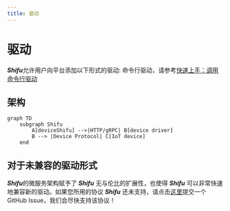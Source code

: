 ```yaml
---
title: 驱动
---
```


# 驱动

***Shifu***允许用户向平台添加以下形式的驱动:
命令行驱动，请参考[快速上手：调用命令行驱动](shifu-advanced-functions/remote-driver-execution.md)

## 架构

```mermaid
graph TD
    subgraph Shifu
        A[deviceShifu] -->|HTTP/gRPC| B[device driver]
        B --> |Device Protocol| C[IoT device]
    end
```

## 对于未兼容的驱动形式

***Shifu***的微服务架构赋予了 ***Shifu*** 无与伦比的扩展性，也使得 ***Shifu*** 可以非常快速地兼容新的驱动。如果您所用的协议 ***Shifu*** 还未支持，请点击[这里](https://github.com/Edgenesis/shifu/issue/new)提交一个GitHub Issue，我们会尽快支持该协议！
